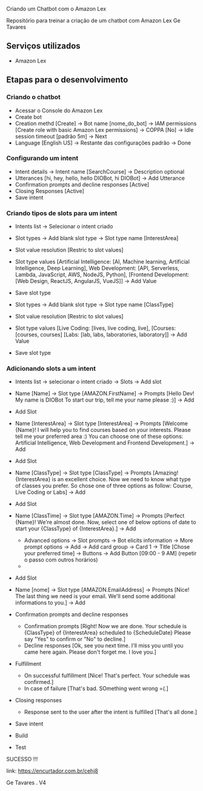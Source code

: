 
Criando um Chatbot com o Amazon Lex

Repositório para treinar a criação de um chatbot com Amazon Lex
Ge Tavares


## Serviços utilizados

- Amazon Lex

## Etapas para o desenvolvimento

### Criando o chatbot

- Acessar o Console do Amazon Lex
- Create bot
- Creation methd [Create] -> Bot name [nome_do_bot] -> IAM permissions [Create role with basic Amazon Lex permissions] -> COPPA [No] -> Idle session timeout [padrão 5m] -> Next
- Language [English US] -> Restante das configurações padrão -> Done

### Configurando um intent

- Intent details -> Intent name [SearchCourse] -> Description optional
- Utterances [hi, hey, hello, hello DIOBot, hi DIOBot] -> Add Utterance
- Confirmation prompts and decline responses [Active]
- Closing Responses [Active]
- Save intent

### Criando tipos de slots para um intent

- Intents list -> Selecionar o intent criado

- Slot types -> Add blank slot type -> Slot type name [InterestArea]
- Slot value resolution [Restric to slot values]
- Slot type values [Artificial Intelligence: [AI, Machine learning, Artificial Intelligence, Deep Learning], Web Development: [API, Serverless, Lambda, JavaScript, AWS, NodeJS, Python], [Frontend Development: [Web Design, ReactJS, AngularJS, VueJS]] -> Add Value
- Save slot type

- Slot types -> Add blank slot type -> Slot type name [ClassType]
- Slot value resolution [Restric to slot values]
- Slot type values [Live Coding: [lives, live coding, live], [Courses: [courses, courses] [Labs: [lab, labs, laboratories, laboratory]] -> Add Value
- Save slot type

### Adicionando slots a um intent

- Intents list -> selecionar o intent criado -> Slots -> Add slot

- Name [Name] -> Slot type [AMAZON.FirstName] -> Prompts [Hello Dev! My name is DIOBot To start our trip, tell me your name please :)] -> Add
- Add Slot

- Name [InterestArea] -> Slot type [InterestArea] -> Prompts [Welcome {Name}! I will help you to find courses based on your interests. Please tell me your preferred area :) You can choose one of these options: Artificial Intelligence, Web Development and Frontend Development.] -> Add


- Add Slot
- Name [ClassType] -> Slot type [ClassType] -> Prompts [Amazing! {InterestArea} is an excellent choice. Now we need to know what type of classes you prefer. So chose one of three options as follow: Course, Live Coding or Labs] -> Add

- Add Slot
- Name [ClassTime] -> Slot type [AMAZON.Time] -> Prompts [Perfect {Name}! We're almost done. Now, select one of below options of date to start your {ClassType} of {InterestArea}.] -> Add
    - Advanced options -> Slot prompts -> Bot elicits information -> More prompt options -> Add -> Add card group -> Card 1 -> Title [Chose your preferred time] -> Buttons -> Add Button [09:00 - 9 AM] (repetir o passo com outros horários)
    -
- Add Slot
- Name [nome] -> Slot type [AMAZON.EmailAddress] -> Prompts [Nice! The last thing we need is your email. We'll send some additional informations to you.] -> Add

- Confirmation prompts and decline responses

    - Confirmation prompts [Right! Now we are done. Your schedule is {ClassType} of {InterestArea} scheduled to {ScheduleDate} Please say "Yes" to confirm or "No" to decline.]
    - Decline responses [Ok, see you next time. I'll miss you until you came here again. Please don't forget me. I love you.]

- Fulfillment

    - On successful fulfillment [Nice! That's perfect. Your schedule was confirmed.]
    - In case of failure [That's bad. SOmething went wrong =(.]

- Closing responses
    - Response sent to the user after the intent is fulfilled [That's all done.]

- Save intent
- Build
- Test


SUCESSO !!! 


link: https://encurtador.com.br/cehj8

Ge Tavares . V4
